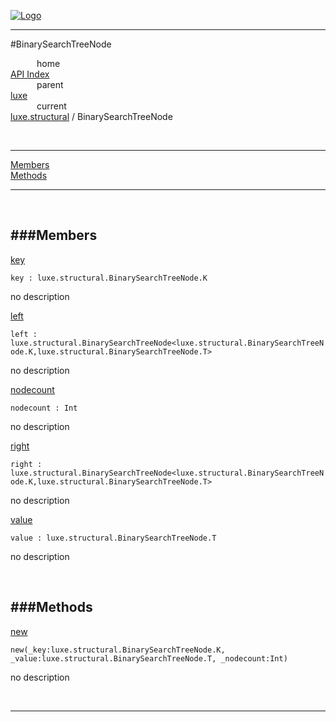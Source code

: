 
[![Logo](../../../images/logo.png)](../../../index.html)

---

#BinarySearchTreeNode


&emsp;&emsp;&emsp;home   
[API Index](../../../api/index.html#luxe.structural)   
&emsp;&emsp;&emsp;parent    
[luxe](../)     
&emsp;&emsp;&emsp;current    
[luxe.structural](./) / BinarySearchTreeNode

<br/>

---


[Members](#Members)   
[Methods](#Methods)   


---

&nbsp;   

<a class="lift" name="Members" ></a>
###Members   
---
<a class="lift" name="key" href="#key">key</a>



`key : luxe.structural.BinarySearchTreeNode.K`

<span class="small_desc_flat"> no description </span>   

<a class="lift" name="left" href="#left">left</a>



`left : luxe.structural.BinarySearchTreeNode<luxe.structural.BinarySearchTreeNode.K,luxe.structural.BinarySearchTreeNode.T>`

<span class="small_desc_flat"> no description </span>   

<a class="lift" name="nodecount" href="#nodecount">nodecount</a>



`nodecount : Int`

<span class="small_desc_flat"> no description </span>   

<a class="lift" name="right" href="#right">right</a>



`right : luxe.structural.BinarySearchTreeNode<luxe.structural.BinarySearchTreeNode.K,luxe.structural.BinarySearchTreeNode.T>`

<span class="small_desc_flat"> no description </span>   

<a class="lift" name="value" href="#value">value</a>



`value : luxe.structural.BinarySearchTreeNode.T`

<span class="small_desc_flat"> no description </span>   

&nbsp;   

<a class="lift" name="Methods" ></a>
###Methods   
---
<a class="lift" name="new" href="#new">new</a>



`new(_key:luxe.structural.BinarySearchTreeNode.K, _value:luxe.structural.BinarySearchTreeNode.T, _nodecount:Int) `

<span class="small_desc_flat"> no description </span>   



&nbsp;
&nbsp;
&nbsp;

---  


&nbsp;   
&nbsp;   